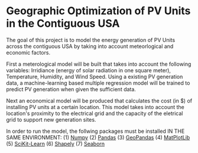 # Geographic Optimization of PV Units in the Contiguous USA

The goal of this project is to model the energy generation of PV Units across the contiguous USA by taking into account meteorlogical and economic factors. 

First a meterological model will be built that takes into account the following variables: Irridiance (energy of solar radiation in one square meter), Temperature, Humidity, and Wind Speed. Using a existing PV generation data, a machine-learning based multiple regression model will be trained to predict PV generation when given the sufficient data.

Next an economical model will be produced that calculates the cost (in $) of installing PV units at a certain location. This model takes into account the location's proximity to the electrical grid and the capacity of the eletrical grid to support new generation sites.

In order to run the model, the follwing packages must be installed IN THE SAME ENVIRONMENT:
(1) [Numpy](https://numpy.org/)
(2) [Pandas](https://pandas.pydata.org/)
(3) [GeoPandas](https://geopandas.org/en/stable/)
(4) [MatPlotLib](https://matplotlib.org/)
(5) [SciKit-Learn](https://scikit-learn.org/stable/)
(6) [Shapely](https://pypi.org/project/Shapely/)
(7) [Seaborn](https://seaborn.pydata.org/)

